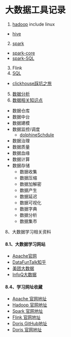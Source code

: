 #  大数据工具记录
1. [hadoop](https://github.com/lingithublearn/bigdata-tools/blob/main/hadoop.md) include linux
  - [hive](https://github.com/lingithublearn/bigdata-tools/blob/main/hadoop/hive.md)
2. [spark](https://github.com/lingithublearn/bigdata-tools/blob/main/spark.md)
 - [spark-core](https://github.com/lingithublearn/bigdata-tools/blob/main/spark/spark-core.md)
 - [spark-SQL](https://github.com/lingithublearn/bigdata-tools/blob/main/spark/spark-SQL.md)
3. Flink
4. [SQL](https://github.com/lingithublearn/bigdata-tools/blob/main/SQL.md)
  - [clickhouse踩坑之旅](https://github.com/lingithublearn/bigdata-tools/blob/main/SQL/clickhouse%E8%B8%A9%E5%9D%91%E4%B9%8B%E6%97%85.md)
5. [数据分析](https://github.com/lingithublearn/bigdata-tools/blob/main/%E6%95%B0%E6%8D%AE%E5%88%86%E6%9E%90/%E6%95%B0%E7%90%86%E7%BB%9F%E8%AE%A1.md)
6. [数据相关知识点](https://github.com/lingithublearn/bigdata-tools/blob/main/%E6%95%B0%E6%8D%AE%E5%88%86%E6%9E%90/data.md)
 - 数据仓库
 - 数据中台
 - 数据建模
 - 数据监控/调度
   - [dolphineSchdule](https://github.com/lingithublearn/bigdata-tools/blob/main/%E6%95%B0%E6%8D%AE%E7%AE%A1%E7%90%86%E7%B3%BB%E7%BB%9F/DolphinScheduler.md)
 - 数据治理
 - 数据质量
 - 数据血缘
 - 数据计算
 - 数据存储
    - 数据收集
    - 数据压缩
    - 数据加解密
    - 数据产生
    - 数据延迟
    - 数据可视化
    - 数据字典
    - 数据分析
    - 数据集市

 8、大数据学习相关资料
####  8.1、大数据学习网站
 * [Apache官网](http://www.apache.org/)
 * [DataFunTalk知乎](https://www.zhihu.com/org/datafuntalk/posts)
 * [美团大数据](https://tech.meituan.com/tags/%E5%A4%A7%E6%95%B0%E6%8D%AE.html)
 * [InfoQ大数据](https://www.infoq.cn/topic/bigdata)

#### 8.4、学习网址收藏
* [Apache 官网地址](https://www.apache.org/)
* [Hadoop 官网地址](http://hadoop.apache.org/)
* [Spark 官网地址](http://spark.apache.org/)
* [Flink 官网地址](http://flink.apache.org/)
* [Doris GitHub地址](https://github.com/apache/incubator-doris/wiki)
* [Doris 官网地址](http://doris.apache.org/master/zh-CN/)

